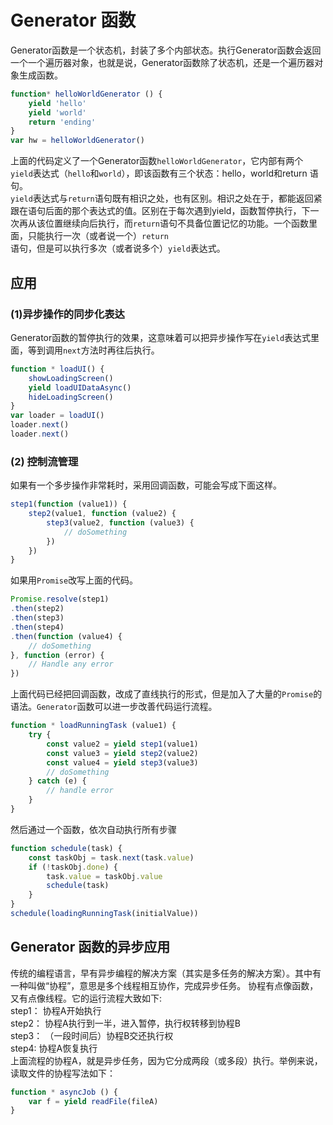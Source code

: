 # Generator 函数
Generator函数是一个状态机，封装了多个内部状态。执行Generator函数会返回一个一个遍历器对象，也就是说，Generator函数除了状态机，还是一个遍历器对象生成函数。
```js
function* helloWorldGenerator () {
    yield 'hello'
    yield 'world'
    return 'ending'
}
var hw = helloWorldGenerator()
```
上面的代码定义了一个Generator函数`helloWorldGenerator`，它内部有两个`yield`表达式（`hello`和`world`），即该函数有三个状态：hello，world和return 语句。  
`yield`表达式与`return`语句既有相识之处，也有区别。相识之处在于，都能返回紧跟在语句后面的那个表达式的值。区别在于每次遇到yield，函数暂停执行，下一次再从该位置继续向后执行，而`return`语句不具备位置记忆的功能。一个函数里面，只能执行一次（或者说一个）`return`语句，但是可以执行多次（或者说多个）`yield`表达式。

## 应用
### (1)异步操作的同步化表达
Generator函数的暂停执行的效果，这意味着可以把异步操作写在`yield`表达式里面，等到调用`next`方法时再往后执行。
```js
function * loadUI() {
    showLoadingScreen()
    yield loadUIDataAsync()
    hideLoadingScreen()
}
var loader = loadUI()
loader.next()
loader.next()
```
### (2) 控制流管理
如果有一个多步操作非常耗时，采用回调函数，可能会写成下面这样。
```js
step1(function (value1)) {
    step2(value1, function (value2) {
        step3(value2, function (value3) {
            // doSomething
        })
    })
}
```
如果用`Promise`改写上面的代码。
```js
Promise.resolve(step1)
.then(step2)
.then(step3)
.then(step4)
.then(function (value4) {
    // doSomething
}, function (error) {
    // Handle any error
})
```
上面代码已经把回调函数，改成了直线执行的形式，但是加入了大量的`Promise`的语法。`Generator`函数可以进一步改善代码运行流程。
```js
function * loadRunningTask (value1) {
    try {
        const value2 = yield step1(value1)
        const value3 = yield step2(value2)
        const value4 = yield step3(value3)
        // doSomething
    } catch (e) {
        // handle error
    }
}
```
然后通过一个函数，依次自动执行所有步骤
```js
function schedule(task) {
    const taskObj = task.next(task.value)
    if (!taskObj.done) {
        task.value = taskObj.value
        schedule(task)
    }
}
schedule(loadingRunningTask(initialValue))
```

## Generator 函数的异步应用
传统的编程语言，早有异步编程的解决方案（其实是多任务的解决方案）。其中有一种叫做“协程”，意思是多个线程相互协作，完成异步任务。
协程有点像函数，又有点像线程。它的运行流程大致如下:  
step1： 协程A开始执行  
step2： 协程A执行到一半，进入暂停，执行权转移到协程B  
step3： （一段时间后）协程B交还执行权  
step4:  协程A恢复执行  
上面流程的协程A，就是异步任务，因为它分成两段（或多段）执行。举例来说，读取文件的协程写法如下：
```js
function * asyncJob () {
    var f = yield readFile(fileA)
}
```